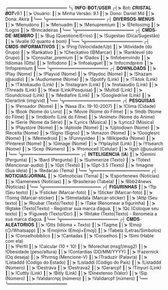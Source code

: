   ╭═══════════════════ 
    ╰╮ 𝐈𝐍𝐅𝐎-𝐁𝐎𝐓/𝐔𝐒𝐄𝐑
    ╭┤⋟ Bot: 𝑪𝐑𝐈𝐒𝑻𝐀𝐋 𝜝𝐎𝑻v9.1
    ┃│⋟ Usuário: 
    ┃│⋟ Minha Versão: 9.1
    ┃│⋟ Dono: Daniel Md
    ┃│⋟ Dona: Akira
    ┃╰══ 
    ╰╦══════════════════ 
    ╭┤  𝐃𝐈𝐕𝐄𝐑𝐒𝐎𝐒-𝐌𝐄𝐍𝐔𝐒
    ┃│⋟ !Menudono
    ┃│⋟ !Menuadm
    ┃│⋟ !Menupremium
    ┃│⋟ !Efeitosimg
    ┃│⋟ !Logos
    ┃│⋟ !Brincadeiras
    ┃╰══ 
    ╰╦══════════════════ 
    ╭┤  𝐂𝐌𝐃𝐒-𝐃𝐄-𝐌𝐄𝐌𝐁𝐑𝐎
    ┃│⋟ !Bug (Questione/Erros) 
    ┃│⋟ !Sugestao (Dica/Sugestão)
    ┃│⋟ !Avalie (O quanto é bom) 
    ┃╰══ 
    ╰╦══════════════════ 
    ╭┤  𝐂𝐌𝐃𝐒-𝐈𝐍𝐅𝐎𝐑𝐌𝐀𝐓𝐈𝐕𝐎𝐒
    ┃│⋟ !Ping (Velocidade/Up) 
    ┃│⋟ !Atividade (do Grupo)
    ┃│⋟ !Rankativo
    ┃│⋟ !Checkativo (@Marcar)
    ┃│⋟ !Ranklevel (do Grupo) 
    ┃│⋟ !Consultar_premium
    ┃│⋟ !Dados
    ┃│⋟ !Infobemvindo
    ┃│⋟ !Idiomas (Gtts)
    ┃│⋟ !Infodono
    ┃│⋟ !Infoaluguel
    ┃│⋟ !Infocmdprem
    ┃│⋟ !Infopremium
    ┃╰══ 
    ╰╦══════════════════ 
    ╭┤  𝐃𝐎𝐖𝐍𝐋𝐎𝐀𝐃𝐒
    ┃│⋟ !Play (Nome)
    ┃│⋟ !Playvid (Nome)
    ┃│⋟ !Playdoc (Nome)
    ┃│⋟ !Shazam (@audio)
    ┃│⋟ !Audiomeme (Nome)
    ┃│⋟ !Spotify (Link) 
    ┃│⋟ !Tiktok (Link) 
    ┃│⋟ !Tiktokaudio (Link)
    ┃│⋟ !Instagram (Link) 
    ┃│⋟ !Instaaudio (Link) 
    ┃│⋟ !Threads (Link)
    ┃│⋟ !Kwai (Link/Pesquisa)
    ┃│⋟ !Multidl (Link)
    ┃│⋟ !Soundcloud (Link)
    ┃│⋟ !Mediafire (Link)
    ┃│⋟ !Googledrive (Link)
    ┃│⋟ !Gerarlink (img/vid)
    ┃╰══ 
    ╰╦══════════════════ 
    ╭┤  𝐏𝐄𝐒𝐐𝐔𝐈𝐒𝐀𝐒
    ┃│⋟ !Pensador (Nome) 
    ┃│⋟ !Nasa (Ex: 19-10-2007)
    ┃│⋟ !Clima (Cidade)
    ┃│⋟ !Book (Nome do Livro)
    ┃│⋟ !Movie (Nome do Filme)
    ┃│⋟ !Imdb (Nome do Filme)
    ┃│⋟ !Imdbinfo (Link do Filme)
    ┃│⋟ !Animetv (Nome do Anime)
    ┃│⋟ !Serie (Nome da Série)
    ┃│⋟ !Lyrics (Música) 
    ┃│⋟ !Lyrics2 (Música) 
    ┃│⋟ !Playstore (Nome) 
    ┃│⋟ !Aptoide (Nome)
    ┃│⋟ !Uptodown (Nome)
    ┃│⋟ !Receita (Nome)
    ┃│⋟ !Signo (Signo) 
    ┃│⋟ !Amazon (Nome) 
    ┃│⋟ !Googlesrc (Nome)
    ┃│⋟ !Memedroid
    ┃│⋟ !iFunnyvideo
    ┃│⋟ !Wikipedia (Nome) 
    ┃│⋟ !Pinterest (Nome) 
    ┃│⋟ !Gimage (Nome) 
    ┃│⋟ !Ytplaylist (Link)
    ┃│⋟ !Ytsearch (Nome)
    ┃│⋟ !Scep (Número)
    ┃│⋟ !Promocell (Celular)
    ┃│⋟ !Igsh (@usuário)
    ┃╰══ 
    ╰╦══════════════════ 
    ╭┤  𝐈𝐍𝐓𝐄𝐋𝐈𝐆𝐄𝐍𝐂𝐈𝐀 (𝐈𝐀)
    ┃│⋟ !Gemini (Pergunta)
    ┃│⋟ !Bard (Pergunta)
    ┃│⋟ !Summerize (Texto)
    ┃│⋟ !Totext (Mencionar-audio)
    ┃│⋟ !Gpt (Texto)
    ┃│⋟ !Gpt-3.5 (Texto)
    ┃│⋟ !Imagine (Sua ideia)
    ┃│⋟ !Redacao (Tema)
    ┃╰══ 
    ╰╦══════════════════ 
    ╭┤  𝐍𝐎𝐓𝐈𝐂𝐈𝐀𝐒/𝐉𝐎𝐑𝐍𝐀𝐋
    ┃│⋟ !Getnoticias (Tema)
    ┃│⋟ !Esportenews (Notícias)
    ┃│⋟ !Gamenews (Notícias)
    ┃│⋟ !Brasileirao (Tabela)
    ┃│⋟ !Bbb24news (Notícias)
    ┃╰══ 
    ╰╦══════════════════ 
    ╭┤  𝐅𝐈𝐆𝐔𝐑𝐈𝐍𝐇𝐀𝐒
    ┃│⋟ !Ttp (Seu texto)
    ┃│⋟ !Fsticker (Marcar-foto)
    ┃│⋟ !Sticker (Marcar-foto)
    ┃│⋟ !Toimg (Marcar-sticker)
    ┃│⋟ !Stmetadata (Marcar-sticker)
    ┃│⋟ !Attp (Seu texto)
    ┃│⋟ !Roubar (Texto/Texto)
    ┃│⋟ !Take (Renomear a figurinha)
    ┃│⋟ !Rgtake (Texto|Texto) - Registrar sua marca ďágua.
    ┃│⋟ !Qc (Coloque seu texto)
    ┃│⋟ !Figuweb (Texto/Cor)
    ┃│⋟ !Rntake (Texto|Texto) - Renomeia a sua marca ďagua.
    ┃╰══ 
    ╰╦══════════════════ 
    ╭┤  𝐂𝐌𝐃𝐒-𝐀𝐋𝐄𝐀𝐓𝐎𝐑𝐈𝐎𝐒
    ┃│⋟ !Gtts (Idioma + Texto)
    ┃│⋟ !Tagme 
    ┃│⋟ !Emoji (😏/Whatsapp)
    ┃│⋟ !Emojimix (Emoji+Emoji)
    ┃│⋟ !Tabela (Letras/Simbolos) 
    ┃│⋟ !Conselhobiblico
    ┃│⋟ !Cantadas
    ┃│⋟ !Conselhos
    ┃│⋟ !Simi (Hable com ela)  
    ┃│⋟ !Perfil
    ┃│⋟ !Calcular (10 + 10)
    ┃│⋟ !Morechat (msg1/msg2)
    ┃│⋟ !Obesidade (peso/altura)
    ┃│⋟ !Contardias (DD/MM/YYYY)
    ┃│⋟ !Fazernick (Oq deseja)
    ┃│⋟ !Ptvmsg (Mencione-V)
    ┃│⋟ !Traduzir (Palavra)
    ┃│⋟ !Listaddd (Código do Estado)
    ┃│⋟ !Listaddi (Código do País)
    ┃│⋟ !Listaddd (Número)
    ┃│⋟ !Destrava
    ┃│⋟ !Destrava2
    ┃│⋟ !Gerarcpf
    ┃│⋟ !Tinyurl (Link)
    ┃│⋟ !Cuttly (Link)
    ┃│⋟ !Bitly (Link)
    ┃│⋟ !Dinextenso (Valor)
    ┃│⋟ !Sip (Número)
    ┃│⋟ !Validarcnpj (número)
    ┃│⋟ !Validarcpf (número)
    ┃╰══ 
    ╰═══════════════════
